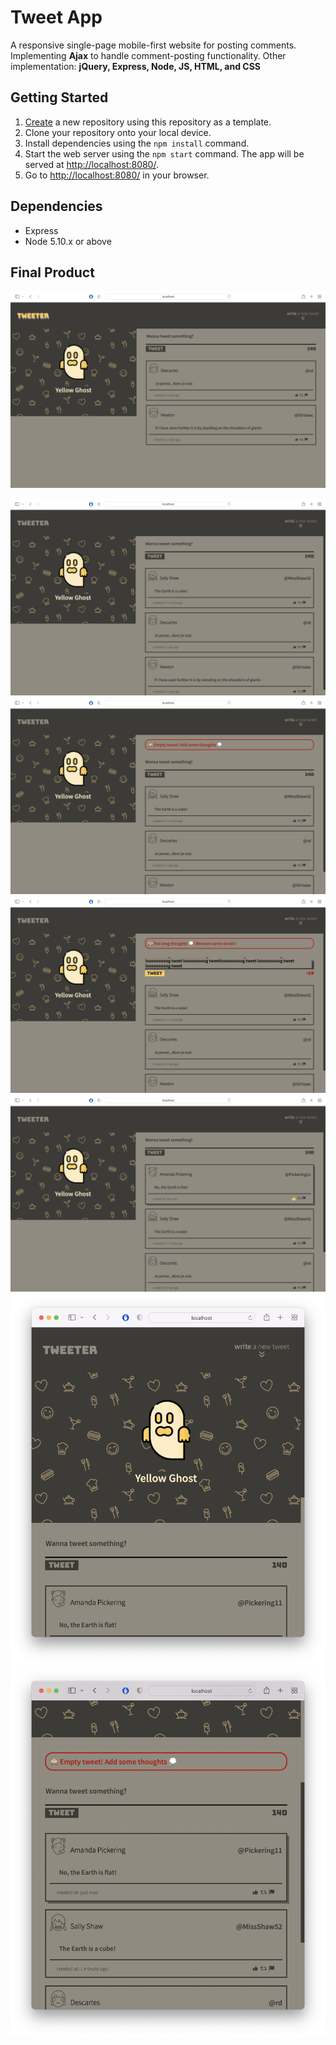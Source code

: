 # Tweet App

A responsive single-page mobile-first website for posting comments. Implementing <b>Ajax</b> to handle comment-posting functionality. Other implementation: <b>jQuery, Express, Node, JS, HTML, and CSS</b>

## Getting Started

1. [Create](https://docs.github.com/en/repositories/creating-and-managing-repositories/creating-a-repository-from-a-template) a new repository using this repository as a template.
2. Clone your repository onto your local device.
3. Install dependencies using the `npm install` command.
3. Start the web server using the `npm start` command. The app will be served at <http://localhost:8080/>.
4. Go to <http://localhost:8080/> in your browser.

## Dependencies

- Express
- Node 5.10.x or above


## Final Product
![Home page for desktop screen 1st load](display/1.png)

![Made a tweet](display/2.png)
![Error noti empty input](display/3.png)
![Error noti too long input](display/4.png)
![CSS handle hover on elements](display/5.png)
![Responsive display on smaller screen](display/6.png)
![Error noti on small screen](display/7.png)